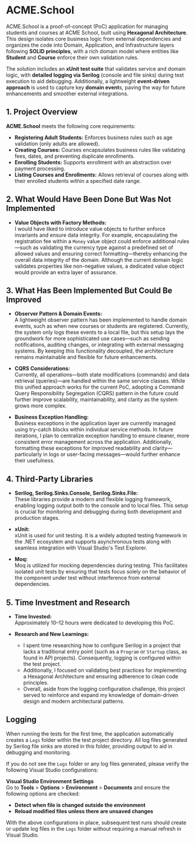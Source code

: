 # ACME.School

ACME.School is a proof-of-concept (PoC) application for managing students and courses at ACME School, built using **Hexagonal Architecture**. This design isolates core business logic from external dependencies and organizes the code into Domain, Application, and Infrastructure layers following **SOLID principles**, with a rich domain model where entities like **Student** and **Course** enforce their own validation rules.

The solution includes an **xUnit test suite** that validates service and domain logic, with **detailed logging via Serilog** (console and file sinks) during test execution to aid debugging. Additionally, a lightweight **event-driven approach** is used to capture key **domain event**s, paving the way for future enhancements and smoother external integrations.

## 1. Project Overview

**ACME.School** meets the following core requirements:
- **Registering Adult Students:** Enforces business rules such as age validation (only adults are allowed).
- **Creating Courses:** Courses encapsulates business rules like validating fees, dates, and preventing duplicate enrollments.
- **Enrolling Students:** Supports enrollment with an abstraction over payment processing.
- **Listing Courses and Enrollments:** Allows retrieval of courses along with their enrolled students within a specified date range.

## 2. What Would Have Been Done But Was Not Implemented

- **Value Objects with Factory Methods:**  
  I would have liked to introduce value objects to further enforce invariants and ensure data integrity. For example, encapsulating the registration fee within a `Money` value object could enforce additional rules—such as validating the currency type against a predefined set of allowed values and ensuring correct formatting—thereby enhancing the overall data integrity of the domain. Although the current domain logic validates properties like non-negative values, a dedicated value object would provide an extra layer of assurance.

## 3. What Has Been Implemented But Could Be Improved

- **Observer Pattern & Domain Events:**  
A lightweight observer pattern has been implemented to handle domain events, such as when new courses or students are registered. Currently, the system only logs these events to a local file, but this setup lays the groundwork for more sophisticated use cases—such as sending notifications, auditing changes, or integrating with external messaging systems. By keeping this functionality decoupled, the architecture remains maintainable and flexible for future enhancements.

- **CQRS Considerations:**  
Currently, all operations—both state modifications (commands) and data retrieval (queries)—are handled within the same service classes. While this unified approach works for the current PoC, adopting a Command Query Responsibility Segregation (CQRS) pattern in the future could further improve scalability, maintainability, and clarity as the system grows more complex.

- **Business Exception Handling:**  
Business exceptions in the application layer are currently managed using try-catch blocks within individual service methods. In future iterations, I plan to centralize exception handling to ensure cleaner, more consistent error management across the application. Additionally, formatting these exceptions for improved readability and clarity—particularly in logs or user-facing messages—would further enhance their usefulness.


## 4. Third-Party Libraries

- **Serilog, Serilog.Sinks.Console, Serilog.Sinks.File:**  
  These libraries provide a modern and flexible logging framework, enabling logging output both to the console and to local files. This setup is crucial for monitoring and debugging during both development and production stages.

- **xUnit:**  
  xUnit is used for unit testing. It is a widely adopted testing framework in the .NET ecosystem and supports asynchronous tests along with seamless integration with Visual Studio's Test Explorer.

- **Moq:**  
  Moq is utilized for mocking dependencies during testing. This facilitates isolated unit tests by ensuring that tests focus solely on the behavior of the component under test without interference from external dependencies.

## 5. Time Investment and Research

- **Time Invested:**  
  Approximately 10–12 hours were dedicated to developing this PoC.

- **Research and New Learnings:**  
  - I spent time researching how to configure Serilog in a project that lacks a traditional entry point (such as a `Program` or `Startup` class, as found in API projects). Consequently, logging is configured within the test project.
  - Additionally, I focused on validating best practices for implementing a Hexagonal Architecture and ensuring adherence to clean code principles.
  - Overall, aside from the logging configuration challenge, this project served to reinforce and expand my knowledge of domain-driven design and modern architectural patterns.

## Logging

When running the tests for the first time, the application automatically creates a `Logs` folder within the test project directory. All log files generated by Serilog  file sinks are stored in this folder, providing output to aid in debugging and monitoring.

If you do not see the `Logs` folder or any log files generated, please verify the following Visual Studio configurations:

  **Visual Studio Environment Settings**  
   Go to **Tools** > **Options** > **Environment** > **Documents** and ensure the following options are checked:
   - **Detect when file is changed outside the environment**
   - **Reload modified files unless there are unsaved changes**

With the above configurations in place, subsequent test runs should create or update log files in the `Logs` folder without requiring a manual refresh in Visual Studio.
